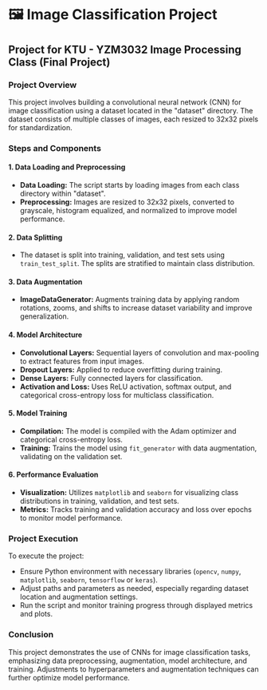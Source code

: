 # 🖼️ Image Classification Project

## Project for KTU - YZM3032 Image Processing Class (Final Project)

### Project Overview
This project involves building a convolutional neural network (CNN) for image classification using a dataset located in the "dataset" directory. The dataset consists of multiple classes of images, each resized to 32x32 pixels for standardization.

### Steps and Components

#### 1. Data Loading and Preprocessing
- **Data Loading:** The script starts by loading images from each class directory within "dataset".
- **Preprocessing:** Images are resized to 32x32 pixels, converted to grayscale, histogram equalized, and normalized to improve model performance.

#### 2. Data Splitting
- The dataset is split into training, validation, and test sets using `train_test_split`. The splits are stratified to maintain class distribution.

#### 3. Data Augmentation
- **ImageDataGenerator:** Augments training data by applying random rotations, zooms, and shifts to increase dataset variability and improve generalization.

#### 4. Model Architecture
- **Convolutional Layers:** Sequential layers of convolution and max-pooling to extract features from input images.
- **Dropout Layers:** Applied to reduce overfitting during training.
- **Dense Layers:** Fully connected layers for classification.
- **Activation and Loss:** Uses ReLU activation, softmax output, and categorical cross-entropy loss for multiclass classification.

#### 5. Model Training
- **Compilation:** The model is compiled with the Adam optimizer and categorical cross-entropy loss.
- **Training:** Trains the model using `fit_generator` with data augmentation, validating on the validation set.

#### 6. Performance Evaluation
- **Visualization:** Utilizes `matplotlib` and `seaborn` for visualizing class distributions in training, validation, and test sets.
- **Metrics:** Tracks training and validation accuracy and loss over epochs to monitor model performance.

### Project Execution
To execute the project:
- Ensure Python environment with necessary libraries (`opencv`, `numpy`, `matplotlib`, `seaborn`, `tensorflow` or `keras`).
- Adjust paths and parameters as needed, especially regarding dataset location and augmentation settings.
- Run the script and monitor training progress through displayed metrics and plots.

### Conclusion
This project demonstrates the use of CNNs for image classification tasks, emphasizing data preprocessing, augmentation, model architecture, and training. Adjustments to hyperparameters and augmentation techniques can further optimize model performance.
